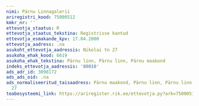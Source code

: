 ```yaml
---
nimi: Pärnu Linnagalerii
ariregistri_kood: 75000512
kmkr_nr: ''
ettevotja_staatus: R
ettevotja_staatus_tekstina: Registrisse kantud
ettevotja_esmakande_kpv: 17.04.2000
ettevotja_aadress: .na
asukoht_ettevotja_aadressis: Nikolai tn 27
asukoha_ehak_kood: 6619
asukoha_ehak_tekstina: Pärnu linn, Pärnu linn, Pärnu maakond
indeks_ettevotja_aadressis: '80010'
ads_adr_id: 3098172
ads_ads_oid: .na
ads_normaliseeritud_taisaadress: Pärnu maakond, Pärnu linn, Pärnu linn, Nikolai tn
  27
teabesysteemi_link: https://ariregister.rik.ee/ettevotja.py?ark=75000512&ref=rekvisiidid
---
```

